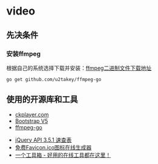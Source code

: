 # video

## 先决条件
### 安装ffmpeg
根据自己的系统选择下载并安装：[ffmpeg二进制文件下载地址](https://ffbinaries.com/downloads)
```shell
go get github.com/u2takey/ffmpeg-go
```

## 使用的开源库和工具
* [ckplayer.com](https://www.ckplayer.com/)
* [Bootstrap V5](https://v5.bootcss.com/)
* [ffmpeg-go](https://github.com/u2takey/ffmpeg-go)

- [jQuery API 3.5.1 速查表](https://jquery.cuishifeng.cn/index.html)
- [免费Favicon.ico图标在线生成器](https://www.logosc.cn/logo/favicon)
- [一个工具箱 - 好用的在线工具都在这里！](http://www.atoolbox.net/)